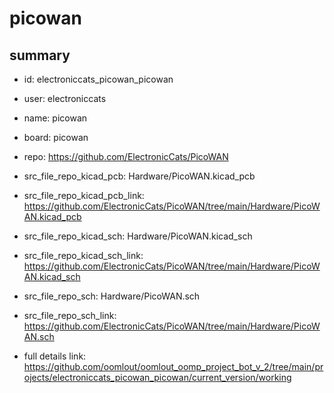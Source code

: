 # picowan
 
## summary 
* id: electroniccats_picowan_picowan
* user: electroniccats
* name: picowan
* board: picowan
* repo: https://github.com/ElectronicCats/PicoWAN
* src_file_repo_kicad_pcb: Hardware/PicoWAN.kicad_pcb
* src_file_repo_kicad_pcb_link: https://github.com/ElectronicCats/PicoWAN/tree/main/Hardware/PicoWAN.kicad_pcb
* src_file_repo_kicad_sch: Hardware/PicoWAN.kicad_sch
* src_file_repo_kicad_sch_link: https://github.com/ElectronicCats/PicoWAN/tree/main/Hardware/PicoWAN.kicad_sch

* src_file_repo_sch: Hardware/PicoWAN.sch
* src_file_repo_sch_link: https://github.com/ElectronicCats/PicoWAN/tree/main/Hardware/PicoWAN.sch
* full details link: https://github.com/oomlout/oomlout_oomp_project_bot_v_2/tree/main/projects/electroniccats_picowan_picowan/current_version/working  






